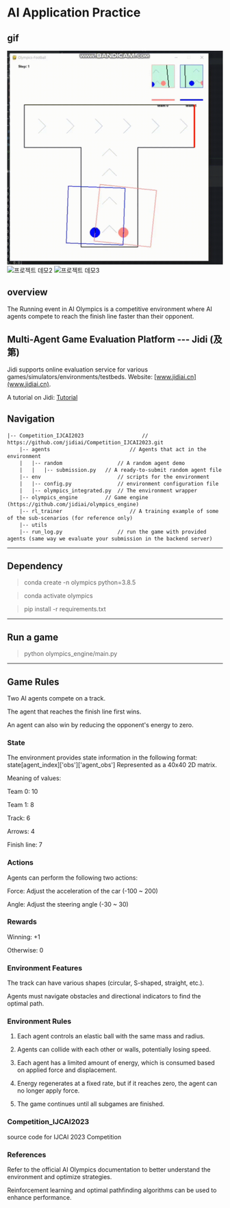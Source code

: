 # AI Application Practice

## gif
![프로젝트 데모1](./gif/gif1.gif)
![프로젝트 데모2](./gif/gif2.gif)
![프로젝트 데모3](./gif/gif3.gif)

## overview
The Running event in AI Olympics is a competitive environment where AI agents compete to reach the finish line faster than their opponent.

## Multi-Agent Game Evaluation Platform --- Jidi (及第)
Jidi supports online evaluation service for various games/simulators/environments/testbeds. Website: [www.jidiai.cn](www.jidiai.cn).

A tutorial on Jidi: [Tutorial](https://github.com/jidiai/ai_lib/blob/master/assets/Jidi%20tutorial.pdf)

## Navigation

```
|-- Competition_IJCAI2023                   // https://github.com/jidiai/Competition_IJCAI2023.git 
	|-- agents                          // Agents that act in the environment
	|	|-- random                  // A random agent demo
	|	|	|-- submission.py   // A ready-to-submit random agent file
	|-- env		                    // scripts for the environment
	|	|-- config.py               // environment configuration file
	|	|-- olympics_integrated.py  // The environment wrapper	
	|-- olympics_engine		    // Game engine (https://github.com/jidiai/olympics_engine)
	|-- rl_trainer                      // A training example of some of the sub-scenarios (for reference only)
	|-- utils               
	|-- run_log.py		            // run the game with provided agents (same way we evaluate your submission in the backend server)
```

---
## Dependency

>conda create -n olympics python=3.8.5

>conda activate olympics

>pip install -r requirements.txt

---

## Run a game

>python olympics_engine/main.py

---

## Game Rules
Two AI agents compete on a track.

The agent that reaches the finish line first wins.

An agent can also win by reducing the opponent's energy to zero.

### State
The environment provides state information in the following format:
state[agent_index]['obs']['agent_obs']
Represented as a 40x40 2D matrix.

Meaning of values:

Team 0: 10

Team 1: 8

Track: 6

Arrows: 4

Finish line: 7

### Actions
Agents can perform the following two actions:

Force: Adjust the acceleration of the car (-100 ~ 200)

Angle: Adjust the steering angle (-30 ~ 30)

### Rewards
Winning: +1

Otherwise: 0

### Environment Features
The track can have various shapes (circular, S-shaped, straight, etc.).

Agents must navigate obstacles and directional indicators to find the optimal path.

### Environment Rules
1. Each agent controls an elastic ball with the same mass and radius.

2. Agents can collide with each other or walls, potentially losing speed.

3. Each agent has a limited amount of energy, which is consumed based on applied force and displacement.

4. Energy regenerates at a fixed rate, but if it reaches zero, the agent can no longer apply force.

5. The game continues until all subgames are finished.

### Competition_IJCAI2023
source code for IJCAI 2023 Competition

### References
Refer to the official AI Olympics documentation to better understand the environment and optimize strategies.

Reinforcement learning and optimal pathfinding algorithms can be used to enhance performance.
